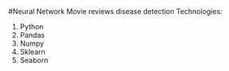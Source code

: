 #Neural Network Movie reviews disease detection
Technologies:
1. Python
2. Pandas
3. Numpy
4. Sklearn
5. Seaborn
